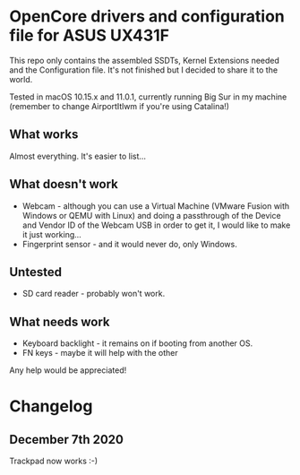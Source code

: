 # OpenCore drivers and configuration file for ASUS UX431F

This repo only contains the assembled SSDTs, Kernel Extensions needed and the Configuration file. It's not finished but I decided to share it to the world.

Tested in macOS 10.15.x and 11.0.1, currently running Big Sur in my machine (remember to change AirportItlwm if you're using Catalina!)

## What works
Almost everything. It's easier to list...

## What doesn't work

* Webcam - although you can use a Virtual Machine (VMware Fusion with Windows or QEMU with Linux) and doing a passthrough of the Device and Vendor ID of the Webcam USB in order to get it, I would like to make it just working...
* Fingerprint sensor - and it would never do, only Windows.

## Untested
* SD card reader - probably won't work.

## What needs work
* Keyboard backlight - it remains on if booting from another OS.
* FN keys - maybe it will help with the other

Any help would be appreciated!

# Changelog

## December 7th 2020

Trackpad now works :-)
